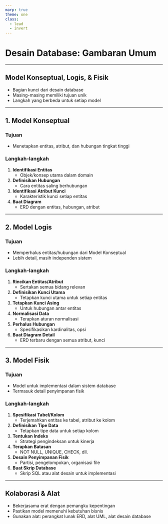 ```yaml
---
marp: true
theme: one
class:
  - lead
  - invert
---
```


# **Desain Database: Gambaran Umum**

---

## Model Konseptual, Logis, & Fisik

- Bagian kunci dari desain database
- Masing-masing memiliki tujuan unik
- Langkah yang berbeda untuk setiap model

---

## 1. Model Konseptual

### **Tujuan**

- Menetapkan entitas, atribut, dan hubungan tingkat tinggi

### **Langkah-langkah**

1. **Identifikasi Entitas**
   - Objek/konsep utama dalam domain
2. **Definisikan Hubungan**
   - Cara entitas saling berhubungan
3. **Identifikasi Atribut Kunci**
   - Karakteristik kunci setiap entitas
4. **Buat Diagram**
   - ERD dengan entitas, hubungan, atribut

---

## 2. Model Logis

### **Tujuan**

- Memperhalus entitas/hubungan dari Model Konseptual
- Lebih detail, masih independen sistem

### **Langkah-langkah**

1. **Rincikan Entitas/Atribut**
   - Sertakan semua bidang relevan
2. **Definisikan Kunci Utama**
   - Tetapkan kunci utama untuk setiap entitas
3. **Tetapkan Kunci Asing**
   - Untuk hubungan antar entitas
4. **Normalisasi Data**
   - Terapkan aturan normalisasi
5. **Perhalus Hubungan**
   - Spesifikasikan kardinalitas, opsi
6. **Buat Diagram Detail**
   - ERD terbaru dengan semua atribut, kunci

---

## 3. Model Fisik

### **Tujuan**

- Model untuk implementasi dalam sistem database
- Termasuk detail penyimpanan fisik

### **Langkah-langkah**

1. **Spesifikasi Tabel/Kolom**
   - Terjemahkan entitas ke tabel, atribut ke kolom
2. **Definisikan Tipe Data**
   - Tetapkan tipe data untuk setiap kolom
3. **Tentukan Indeks**
   - Strategi pengindeksan untuk kinerja
4. **Terapkan Batasan**
   - NOT NULL, UNIQUE, CHECK, dll.
5. **Desain Penyimpanan Fisik**
   - Partisi, pengelompokan, organisasi file
6. **Buat Skrip Database**
   - Skrip SQL atau alat desain untuk implementasi

---

## Kolaborasi & Alat

- Bekerjasama erat dengan pemangku kepentingan
- Pastikan model memenuhi kebutuhan bisnis
- Gunakan alat: perangkat lunak ERD, alat UML, alat desain database
